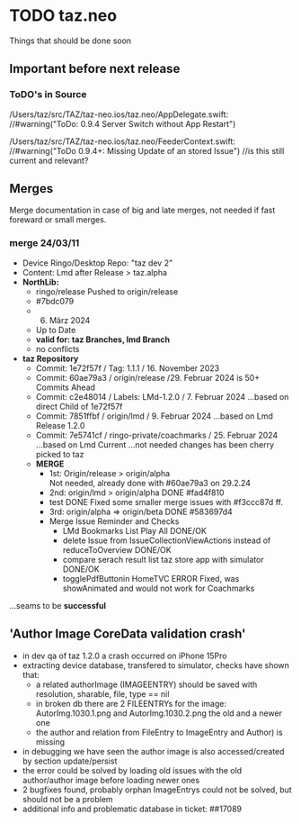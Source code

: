 #  TODO taz.neo

Things that should be done soon

## Important before next release

### ToDO's in Source
/Users/taz/src/TAZ/taz-neo.ios/taz.neo/AppDelegate.swift:  
//#warning("ToDo: 0.9.4 Server Switch without App Restart")

/Users/taz/src/TAZ/taz-neo.ios/taz.neo/FeederContext.swift:              
//#warning("ToDo 0.9.4+: Missing Update of an stored Issue")
//is this still current and relevant?

## Merges

Merge documentation in case of big and late merges, 
not needed if fast foreward or small merges.

### merge 24/03/11

- Device Ringo/Desktop Repo: "taz dev 2"
- Content: Lmd after Release > taz.alpha
- **NorthLib:**
  - ringo/release Pushed to origin/release
  - #7bdc079 
  - 6. März 2024 
  - Up to Date
  - **valid for: taz Branches, lmd Branch**
  - no conflicts
- **taz Repository**
  - Commit: 1e72f57f / Tag: 1.1.1 / 16. November 2023
  - Commit: 60ae79a3 / origin/release /29. Februar 2024 is 50+ Commits Ahead
  - Commit: c2e48014 / Labels: LMd-1.2.0 / 7. Februar 2024 
    ...based on direct Child of 1e72f57f 
  - Commit: 7851ffbf / origin/lmd / 9. Februar 2024 
    ...based on Lmd Release 1.2.0
  - Commit: 7e5741cf / ringo-private/coachmarks / 25. Februar 2024 
    ...based on Lmd Current
    ...not needed changes has been cherry picked to taz
  - **MERGE**
    - 1st: Origin/release > origin/alpha  
      Not needed, already done with #60ae79a3 on 29.2.24
    - 2nd: origin/lmd > origin/alpha 
      DONE #fad4f810
    - test
      DONE Fixed some smaller merge issues with #f3ccc87d ff.
    - 3rd: origin/alpha => origin/beta
      DONE #583697d4
    - Merge Issue Reminder and Checks
      - LMd Bookmarks List Play All
      DONE/OK
      - delete Issue from IssueCollectionViewActions instead of reduceToOverview
      DONE/OK
      - compare serach result list taz store app with simulator
      DONE/OK
      - togglePdfButtonin HomeTVC
      ERROR Fixed, was showAnimated and would not work for Coachmarks

...seams to be **successful** 

## 'Author Image CoreData validation crash'

- in  dev qa of taz 1.2.0 a crash occurred on iPhone 15Pro
- extracting device database, transfered to simulator, checks have shown that:
  - a related authorImage (IMAGEENTRY) should be saved with resolution, sharable, file, type == nil
  - in broken db there are 2 FILEENTRYs for the image: AutorImg.1030.1.png and AutorImg.1030.2.png
    the old and a newer one
  - the author and relation from FileEntry to ImageEntry and Author) is missing
- in debugging we have seen the author image is also accessed/created by section update/persist
- the error could be solved by loading old issues with the old author/author image before loading newer ones
- 2 bugfixes found, probably orphan ImageEntrys could not be solved, but should not be a problem
- additional info and problematic database in ticket: ##17089 
